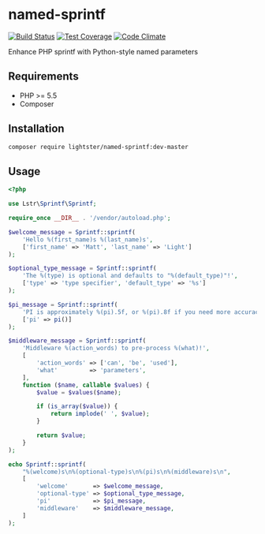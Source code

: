 named-sprintf
=============

[![Build Status](https://travis-ci.org/lightster/named-sprintf.svg?branch=master)](https://travis-ci.org/lightster/named-sprintf)
[![Test Coverage](https://codeclimate.com/github/lightster/named-sprintf/badges/coverage.svg)](https://codeclimate.com/github/lightster/named-sprintf/coverage)
[![Code Climate](https://codeclimate.com/github/lightster/named-sprintf/badges/gpa.svg)](https://codeclimate.com/github/lightster/named-sprintf)

Enhance PHP sprintf with Python-style named parameters

## Requirements

 - PHP >= 5.5
 - Composer

## Installation

```bash
composer require lightster/named-sprintf:dev-master
```

## Usage

```php
<?php

use Lstr\Sprintf\Sprintf;

require_once __DIR__ . '/vendor/autoload.php';

$welcome_message = Sprintf::sprintf(
    'Hello %(first_name)s %(last_name)s',
    ['first_name' => 'Matt', 'last_name' => 'Light']
);

$optional_type_message = Sprintf::sprintf(
    'The %(type) is optional and defaults to "%(default_type)"!',
    ['type' => 'type specifier', 'default_type' => '%s']
);

$pi_message = Sprintf::sprintf(
    'PI is approximately %(pi).5f, or %(pi).8f if you need more accuracy',
    ['pi' => pi()]
);

$middleware_message = Sprintf::sprintf(
    'Middleware %(action_words) to pre-process %(what)!',
    [
        'action_words' => ['can', 'be', 'used'],
        'what'         => 'parameters',
    ],
    function ($name, callable $values) {
        $value = $values($name);

        if (is_array($value)) {
            return implode(' ', $value);
        }

        return $value;
    }
);

echo Sprintf::sprintf(
    "%(welcome)s\n%(optional-type)s\n%(pi)s\n%(middleware)s\n",
    [
        'welcome'       => $welcome_message,
        'optional-type' => $optional_type_message,
        'pi'            => $pi_message,
        'middleware'    => $middleware_message,
    ]
);

```
